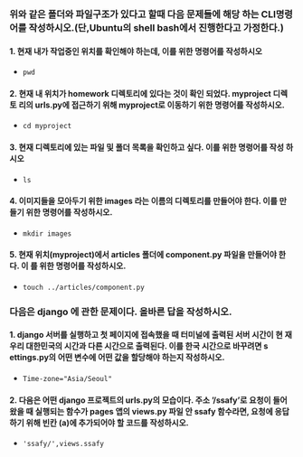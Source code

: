 
### 위와 같은 폴더와 파일구조가 있다고 할때 다음 문제들에 해당 하는 CLI명령어를 작성하시오.(단,Ubuntu의 shell bash에서 진행한다고 가정한다.)

#### 1. 현재 내가 작업중인 위치를 확인해야 하는데, 이를 위한 명령어를 작성하시오
- `pwd`

#### 2. 현재 내 위치가 homework 디렉토리에 있다는 것이 확인 되었다. myproject 디렉토 리의 urls.py에 접근하기 위해 myproject로 이동하기 위한 명령어를 작성하시오. 
-	`cd myproject`

#### 3. 현재 디렉토리에 있는 파일 및 폴더 목록을 확인하고 싶다. 이를 위한 명령어를 작성 하시오

- `ls`

#### 4. 이미지들을 모아두기 위한 images 라는 이름의 디렉토리를 만들어야 한다. 이를 만 들기 위한 명령어를 작성하시오. 

- `mkdir images`

#### 5.   현재 위치(myproject)에서 articles 폴더에 component.py 파일을 만들어야 한다. 이 를 위한 명령어를 작성하시오.

- `touch ../articles/component.py`





### 다음은 django 에 관한 문제이다. 올바른 답을 작성하시오.

#### 1. django 서버를 실행하고 첫 페이지에 접속했을 때 터미널에 출력된 서버 시간이 현 재 우리 대한민국의 시간과 다른 시간으로 출력된다. 이를 한국 시간으로 바꾸려면 s ettings.py의 어떤 변수에 어떤 값을 할당해야 하는지 작성하시오.

- `Time-zone="Asia/Seoul"`



#### 2.  다음은 어떤 django 프로젝트의 urls.py의 모습이다. 주소 ’/ssafy’로 요청이 들어왔을 때 실행되는 함수가 pages 앱의 views.py 파일 안 ssafy 함수라면, 요청에 응답하기 위해 빈칸 (a)에 추가되어야 할 코드를 작성하시오.

- `'ssafy/',views.ssafy`




